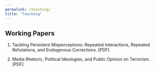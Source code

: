 ```yaml
---
permalink: /teaching/
title: "Teaching"
---
```


## Working Papers
1. Tackling Persistent Misperceptions: Repeated Interactions, Repeated Refutations, and Endogenous Corrections.
[PDF]

2. Media Rhetoric, Political Ideologies, and Public Opinion on Terrorism.
[PDF]
